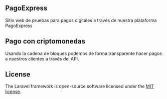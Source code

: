 
## PagoExpress

Sitio web de pruebas para pagos digitales a través de nuestra plataforma PagoExpress

## Pago con criptomonedas

Usando la cadena de bloques podemos de forma transparente hacer pagos a nuestros clientes a través del API.


## License

The Laravel framework is open-source software licensed under the [MIT license](https://opensource.org/licenses/MIT).
